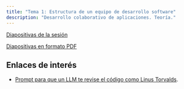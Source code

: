 ```yaml
---
title: "Tema 1: Estructura de un equipo de desarrollo software"
description: "Desarrollo colaborativo de aplicaciones. Teoría."
---
```


[Diapositivas de la sesión](/dca-gii/diapositivas/teoria/02-estructura-ed.html)

[Diapositivas en formato PDF](/dca-gii/pdf-diapositivas/t01.pdf)

## Enlaces de interés
- [Prompt para que un LLM te revise el código como Linus Torvalds](https://gist.github.com/afshawnlotfi/044ed6649bf905d0bd33c79f7d15f254).